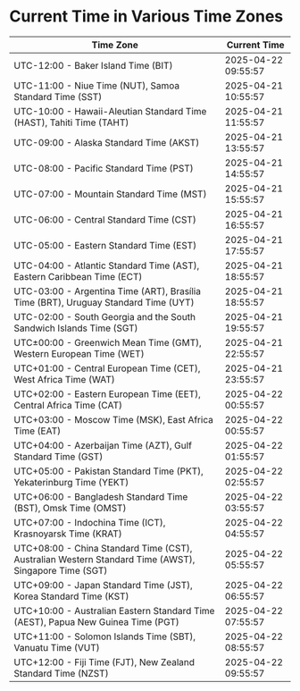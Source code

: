 # Current Time in Various Time Zones

| Time Zone | Current Time |
|-----------|--------------|
| UTC-12:00 - Baker Island Time (BIT) | 2025-04-22 09:55:57 |
| UTC-11:00 - Niue Time (NUT), Samoa Standard Time (SST) | 2025-04-21 10:55:57 |
| UTC-10:00 - Hawaii-Aleutian Standard Time (HAST), Tahiti Time (TAHT) | 2025-04-21 11:55:57 |
| UTC-09:00 - Alaska Standard Time (AKST) | 2025-04-21 13:55:57 |
| UTC-08:00 - Pacific Standard Time (PST) | 2025-04-21 14:55:57 |
| UTC-07:00 - Mountain Standard Time (MST) | 2025-04-21 15:55:57 |
| UTC-06:00 - Central Standard Time (CST) | 2025-04-21 16:55:57 |
| UTC-05:00 - Eastern Standard Time (EST) | 2025-04-21 17:55:57 |
| UTC-04:00 - Atlantic Standard Time (AST), Eastern Caribbean Time (ECT) | 2025-04-21 18:55:57 |
| UTC-03:00 - Argentina Time (ART), Brasília Time (BRT), Uruguay Standard Time (UYT) | 2025-04-21 18:55:57 |
| UTC-02:00 - South Georgia and the South Sandwich Islands Time (SGT) | 2025-04-21 19:55:57 |
| UTC±00:00 - Greenwich Mean Time (GMT), Western European Time (WET) | 2025-04-21 22:55:57 |
| UTC+01:00 - Central European Time (CET), West Africa Time (WAT) | 2025-04-21 23:55:57 |
| UTC+02:00 - Eastern European Time (EET), Central Africa Time (CAT) | 2025-04-22 00:55:57 |
| UTC+03:00 - Moscow Time (MSK), East Africa Time (EAT) | 2025-04-22 00:55:57 |
| UTC+04:00 - Azerbaijan Time (AZT), Gulf Standard Time (GST) | 2025-04-22 01:55:57 |
| UTC+05:00 - Pakistan Standard Time (PKT), Yekaterinburg Time (YEKT) | 2025-04-22 02:55:57 |
| UTC+06:00 - Bangladesh Standard Time (BST), Omsk Time (OMST) | 2025-04-22 03:55:57 |
| UTC+07:00 - Indochina Time (ICT), Krasnoyarsk Time (KRAT) | 2025-04-22 04:55:57 |
| UTC+08:00 - China Standard Time (CST), Australian Western Standard Time (AWST), Singapore Time (SGT) | 2025-04-22 05:55:57 |
| UTC+09:00 - Japan Standard Time (JST), Korea Standard Time (KST) | 2025-04-22 06:55:57 |
| UTC+10:00 - Australian Eastern Standard Time (AEST), Papua New Guinea Time (PGT) | 2025-04-22 07:55:57 |
| UTC+11:00 - Solomon Islands Time (SBT), Vanuatu Time (VUT) | 2025-04-22 08:55:57 |
| UTC+12:00 - Fiji Time (FJT), New Zealand Standard Time (NZST) | 2025-04-22 09:55:57 |
